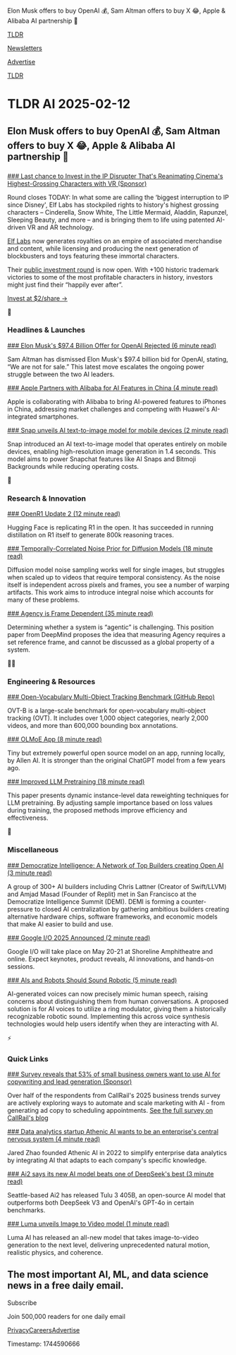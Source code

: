 Elon Musk offers to buy OpenAI 💰, Sam Altman offers to buy X 😂, Apple & Alibaba AI partnership 🤝

[TLDR](/)

[Newsletters](/newsletters)

[Advertise](https://advertise.tldr.tech/)

[TLDR](/)

# TLDR AI 2025-02-12

## Elon Musk offers to buy OpenAI 💰, Sam Altman offers to buy X 😂, Apple & Alibaba AI partnership 🤝

### 

[### Last chance to Invest in the IP Disrupter That's Reanimating Cinema's Highest-Grossing Characters with VR (Sponsor)](https://www.elflabs.com/?utm_source=dmrelflabslandingpage&amp;utm_medium=partnership000152_&amp;tnames=partnership000152__15668663975)

Round closes TODAY: In what some are calling the ‘biggest interruption to IP since Disney', Elf Labs has stockpiled rights to history's highest grossing characters – Cinderella, Snow White, The Little Mermaid, Aladdin, Rapunzel, Sleeping Beauty, and more – and is bringing them to life using patented AI-driven VR and AR technology.

[Elf Labs](https://www.elflabs.com/?utm_source=dmrelflabslandingpage&utm_medium=partnership000152_&tnames=partnership000152__15668663975) now generates royalties on an empire of associated merchandise and content, while licensing and producing the next generation of blockbusters and toys featuring these immortal characters.

Their [public investment round](https://www.elflabs.com/?utm_source=dmrelflabslandingpage&utm_medium=partnership000152_&tnames=partnership000152__15668663975) is now open. With +100 historic trademark victories to some of the most profitable characters in history, investors might just find their “happily ever after”.

[Invest at $2/share →](https://www.elflabs.com/?utm_source=dmrelflabslandingpage&utm_medium=partnership000152_&tnames=partnership000152__15668663975)

🚀

### Headlines & Launches

[### Elon Musk's $97.4 Billion Offer for OpenAI Rejected (6 minute read)](https://www.wjbf.com/news/ap-top-headlines/ap-how-elon-musk-97-4-billion-bid-complicates-matters-for-openai/?utm_source=tldrai)

Sam Altman has dismissed Elon Musk's $97.4 billion bid for OpenAI, stating, “We are not for sale.” This latest move escalates the ongoing power struggle between the two AI leaders.

[### Apple Partners with Alibaba for AI Features in China (4 minute read)](https://www.reuters.com/technology/apple-partners-with-alibaba-develop-ai-features-iphone-china-information-reports-2025-02-11/?utm_source=tldrai)

Apple is collaborating with Alibaba to bring AI-powered features to iPhones in China, addressing market challenges and competing with Huawei's AI-integrated smartphones.

[### Snap unveils AI text-to-image model for mobile devices (2 minute read)](https://techcrunch.com/2025/02/04/snap-unveils-ai-text-to-image-model-for-mobile-devices/?utm_source=tldrai)

Snap introduced an AI text-to-image model that operates entirely on mobile devices, enabling high-resolution image generation in 1.4 seconds. This model aims to power Snapchat features like AI Snaps and Bitmoji Backgrounds while reducing operating costs.

🧠

### Research & Innovation

[### OpenR1 Update 2 (12 minute read)](https://huggingface.co/blog/open-r1/update-2?utm_source=tldrai)

Hugging Face is replicating R1 in the open. It has succeeded in running distillation on R1 itself to generate 800k reasoning traces.

[### Temporally-Correlated Noise Prior for Diffusion Models (18 minute read)](https://warpyournoise.github.io/?utm_source=tldrai)

Diffusion model noise sampling works well for single images, but struggles when scaled up to videos that require temporal consistency. As the noise itself is independent across pixels and frames, you see a number of warping artifacts. This work aims to introduce integral noise which accounts for many of these problems.

[### Agency is Frame Dependent (35 minute read)](https://arxiv.org/abs/2502.04403?utm_source=tldrai)

Determining whether a system is “agentic” is challenging. This position paper from DeepMind proposes the idea that measuring Agency requires a set reference frame, and cannot be discussed as a global property of a system.

👨‍💻

### Engineering & Resources

[### Open-Vocabulary Multi-Object Tracking Benchmark (GitHub Repo)](https://github.com/coo1sea/ovt-b-dataset?utm_source=tldrai)

OVT-B is a large-scale benchmark for open-vocabulary multi-object tracking (OVT). It includes over 1,000 object categories, nearly 2,000 videos, and more than 600,000 bounding box annotations.

[### OLMoE App (8 minute read)](https://allenai.org/blog/olmoe-app?utm_source=tldrai)

Tiny but extremely powerful open source model on an app, running locally, by Allen AI. It is stronger than the original ChatGPT model from a few years ago.

[### Improved LLM Pretraining (18 minute read)](https://arxiv.org/abs/2502.06733?utm_source=tldrai)

This paper presents dynamic instance-level data reweighting techniques for LLM pretraining. By adjusting sample importance based on loss values during training, the proposed methods improve efficiency and effectiveness.

🎁

### Miscellaneous

[### Democratize Intelligence: A Network of Top Builders creating Open AI (3 minute read)](https://www.demi.so/?utm_source=tldrai)

A group of 300+ AI builders including Chris Lattner (Creator of Swift/LLVM) and Amjad Masad (Founder of Replit) met in San Francisco at the Democratize Intelligence Summit (DEMI). DEMI is forming a counter-pressure to closed AI centralization by gathering ambitious builders creating alternative hardware chips, software frameworks, and economic models that make AI easier to build and use.

[### Google I/O 2025 Announced (2 minute read)](https://blog.google/feed/google-io-2025-save-the-date/?utm_source=tldrai)

Google I/O will take place on May 20-21 at Shoreline Amphitheatre and online. Expect keynotes, product reveals, AI innovations, and hands-on sessions.

[### AIs and Robots Should Sound Robotic (5 minute read)](https://spectrum.ieee.org/audio-deepfake-fix?utm_source=tldrai)

AI-generated voices can now precisely mimic human speech, raising concerns about distinguishing them from human conversations. A proposed solution is for AI voices to utilize a ring modulator, giving them a historically recognizable robotic sound. Implementing this across voice synthesis technologies would help users identify when they are interacting with AI.

⚡️

### Quick Links

[### Survey reveals that 53% of small business owners want to use AI for copywriting and lead generation (Sponsor)](https://www.callrail.com/blog/small-business-predicitions?utm_campaign=tldr_marketing_february_2025&amp;utm_medium=thirdparty_advertising&amp;utm_source=tldr_ai&amp;utm_content=newsletter_february_12_2025&amp;utm_asset=blog_small_business_predicitions)

Over half of the respondents from CallRail's 2025 business trends survey are actively exploring ways to automate and scale marketing with AI - from generating ad copy to scheduling appointments. [See the full survey on CallRail's blog](https://www.callrail.com/blog/small-business-predicitions?utm_campaign=tldr_marketing_february_2025&utm_medium=thirdparty_advertising&utm_source=tldr_ai&utm_content=newsletter_february_12_2025&utm_asset=blog_small_business_predicitions)

[### Data analytics startup Athenic AI wants to be an enterprise's central nervous system (4 minute read)](https://techcrunch.com/2025/01/30/data-analytics-startup-athenic-ai-wants-to-be-an-enterprises-central-nervous-system/?utm_source=tldrai)

Jared Zhao founded Athenic AI in 2022 to simplify enterprise data analytics by integrating AI that adapts to each company's specific knowledge.

[### Ai2 says its new AI model beats one of DeepSeek's best (3 minute read)](https://techcrunch.com/2025/01/30/ai2-says-its-new-ai-model-beats-one-of-deepseeks-best/?utm_source=tldrai)

Seattle-based Ai2 has released Tulu 3 405B, an open-source AI model that outperforms both DeepSeek V3 and OpenAI's GPT-4o in certain benchmarks.

[### Luma unveils Image to Video model (1 minute read)](https://x.com/LumaLabsAI/status/1889003847260979440?utm_source=tldrai)

Luma AI has released an all-new model that takes image-to-video generation to the next level, delivering unprecedented natural motion, realistic physics, and coherence.

## The most important AI, ML, and data science news in a free daily email.

Subscribe

Join 500,000 readers for one daily email

[Privacy](/privacy)[Careers](https://jobs.ashbyhq.com/tldr.tech)[Advertise](/ai/advertise)

Timestamp: 1744590666